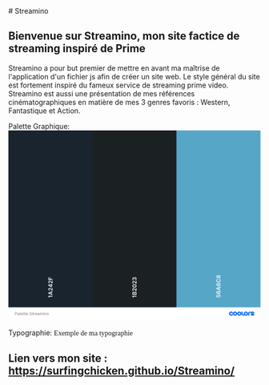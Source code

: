 <link rel="stylesheet" href="./css/main.css">
# Streamino

## Bienvenue sur Streamino, mon site factice de streaming inspiré de Prime
Streamino a pour but premier de mettre en avant ma maîtrise de l'application d'un fichier js afin de créer un site web. Le style général du site est fortement inspiré du fameux service de streaming prime video. Streamino est aussi une présentation de mes références cinématographiques en matière de mes 3 genres favoris : Western, Fantastique et Action.

Palette Graphique: ![Palette_Streamino](asset/Palette_Streamino.png)

Typographie: <span style ="font-family:Fredoka;">Exemple de ma typographie</span>

## Lien vers mon site : https://surfingchicken.github.io/Streamino/